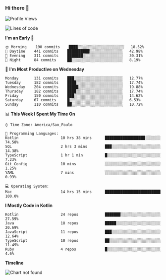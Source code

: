 ### Hi there 👋

<!--
**fernandonogueira/fernandonogueira** is a ✨ _special_ ✨ repository because its `README.md` (this file) appears on your GitHub profile.

Here are some ideas to get you started:

- 🔭 I’m currently working on ...
- 🌱 I’m currently learning ...
- 👯 I’m looking to collaborate on ...
- 🤔 I’m looking for help with ...
- 💬 Ask me about ...
- 📫 How to reach me: ...
- 😄 Pronouns: ...
- ⚡ Fun fact: ...
-->

<!--START_SECTION:waka-->
![Profile Views](http://img.shields.io/badge/Profile%20Views-0-blue)

![Lines of code](https://img.shields.io/badge/From%20Hello%20World%20I%27ve%20Written-495948%20lines%20of%20code-blue)

**I'm an Early 🐤** 

```text
🌞 Morning    190 commits    ████░░░░░░░░░░░░░░░░░░░░░   18.52% 
🌆 Daytime    441 commits    ██████████░░░░░░░░░░░░░░░   42.98% 
🌃 Evening    311 commits    ███████░░░░░░░░░░░░░░░░░░   30.31% 
🌙 Night      84 commits     ██░░░░░░░░░░░░░░░░░░░░░░░   8.19%

```
📅 **I'm Most Productive on Wednesday** 

```text
Monday       131 commits    ███░░░░░░░░░░░░░░░░░░░░░░   12.77% 
Tuesday      182 commits    ████░░░░░░░░░░░░░░░░░░░░░   17.74% 
Wednesday    204 commits    █████░░░░░░░░░░░░░░░░░░░░   19.88% 
Thursday     182 commits    ████░░░░░░░░░░░░░░░░░░░░░   17.74% 
Friday       150 commits    ███░░░░░░░░░░░░░░░░░░░░░░   14.62% 
Saturday     67 commits     █░░░░░░░░░░░░░░░░░░░░░░░░   6.53% 
Sunday       110 commits    ██░░░░░░░░░░░░░░░░░░░░░░░   10.72%

```


📊 **This Week I Spent My Time On** 

```text
⌚︎ Time Zone: America/Sao_Paulo

💬 Programming Languages: 
Kotlin                   10 hrs 38 mins      ██████████████████░░░░░░░   74.58% 
SQL                      2 hrs 3 mins        ███░░░░░░░░░░░░░░░░░░░░░░   14.38% 
TypeScript               1 hr 1 min          █░░░░░░░░░░░░░░░░░░░░░░░░   7.23% 
Git Config               10 mins             ░░░░░░░░░░░░░░░░░░░░░░░░░   1.25% 
YAML                     7 mins              ░░░░░░░░░░░░░░░░░░░░░░░░░   0.93%

💻 Operating System: 
Mac                      14 hrs 15 mins      █████████████████████████   100.0%

```

**I Mostly Code in Kotlin** 

```text
Kotlin                   24 repos            ███████░░░░░░░░░░░░░░░░░░   27.59% 
Java                     18 repos            █████░░░░░░░░░░░░░░░░░░░░   20.69% 
JavaScript               11 repos            ███░░░░░░░░░░░░░░░░░░░░░░   12.64% 
TypeScript               10 repos            ██░░░░░░░░░░░░░░░░░░░░░░░   11.49% 
Ruby                     4 repos             █░░░░░░░░░░░░░░░░░░░░░░░░   4.6%

```


**Timeline**

![Chart not found](https://raw.githubusercontent.com/fernandonogueira/fernandonogueira/master/charts/bar_graph.png) 


<!--END_SECTION:waka-->
